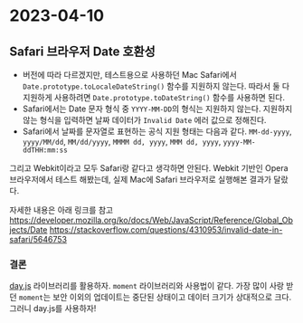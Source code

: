 # 2023-04-10

## Safari 브라우저 Date 호환성

- 버전에 따라 다르겠지만, 테스트용으로 사용하던 Mac Safari에서 `Date.prototype.toLocaleDateString()` 함수를 지원하지 않는다. 따라서 둘 다 지원하게 사용하려면 `Date.prototype.toDateString()` 함수를 사용하면 된다.
- Safari에서는 Date 문자 형식 중 `YYYY-MM-DD`의 형식는 지원하지 않는다. 지원하지 않는 형식을 입력하면 날짜 데이터가 `Invalid Date` 에러 값으로 정해진다.
- Safari에서 날짜를 문자열로 표현하는 공식 지원 형태는 다음과 같다.
`MM-dd-yyyy`, `yyyy/MM/dd`, `MM/dd/yyyy`, `MMMM dd, yyyy`, `MMM dd, yyyy`, `yyyy-MM-ddTHH:mm:ss`

그리고 Webkit이라고 모두 Safari랑 같다고 생각하면 안된다. Webkit 기반인 Opera 브라우저에서 테스트 해봤는데, 실제 Mac에 Safari 브라우저로 실행해본 결과가 달랐다.

자세한 내용은 아래 링크를 참고
<https://developer.mozilla.org/ko/docs/Web/JavaScript/Reference/Global_Objects/Date>
<https://stackoverflow.com/questions/4310953/invalid-date-in-safari/5646753>

### 결론

[day.js](https://www.npmjs.com/package/dayjs) 라이브러리를 활용하자. `moment` 라이브러리와 사용법이 같다.
가장 많이 사랑 받던 `moment`는 보안 이외의 업데이트는 중단된 상태이고 데이터 크기가 상대적으로 크다. 그러니 day.js를 사용하자!